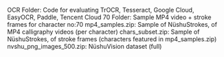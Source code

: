 OCR Folder: Code for evaluating TrOCR, Tesseract, Google Cloud, EasyOCR, Paddle, Tencent Cloud
70 Folder: Sample MP4 video + stroke frames for character no:70
mp4_samples.zip: Sample of NüshuStrokes, of MP4 calligraphy videos (per character)
chars_subset.zip: Sample of NüshuStrokes, of stroke frames (characters featured in mp4_samples.zip)
nvshu_png_images_500.zip: NüshuVision dataset (full)




